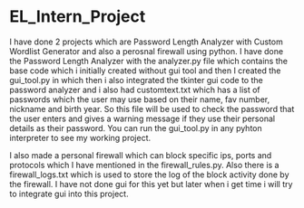 # EL_Intern_Project
I have done 2 projects which are Password Length Analyzer with Custom Wordlist Generator and also a perosnal firewall using python. 
I have done the Password Length Analyzer with the analyzer.py file which contains the base code which i initially created without gui tool and then I created the gui_tool.py in which then i also integrated the tkinter gui code to the password analyzer and i also had customtext.txt which has a list of passwords which the user may use based on their name, fav number, nickname and birth year. So this file will be used to check the password that the user enters and gives a warning message if they use their personal details as their password.  You can run the gui_tool.py in any pyhton interpreter to see my working project.

I also made a personal firewall which can block specific ips, ports and protocols which I have mentioned in the firewall_rules.py. Also there is a firewall_logs.txt which is used to store the log of the block activity done by the firewall. I have not done gui for this yet but later when i get time i will try to integrate gui into this project.  
